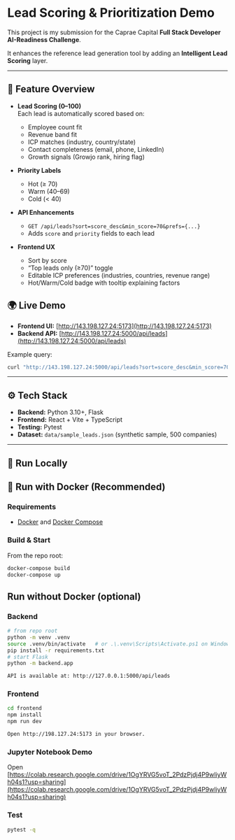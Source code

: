 # Lead Scoring & Prioritization Demo

This project is my submission for the Caprae Capital **Full Stack Developer AI-Readiness Challenge**.

It enhances the reference lead generation tool by adding an **Intelligent Lead Scoring** layer.

---

## 🌟 Feature Overview

- **Lead Scoring (0–100)**  
  Each lead is automatically scored based on:
  - Employee count fit  
  - Revenue band fit  
  - ICP matches (industry, country/state)  
  - Contact completeness (email, phone, LinkedIn)  
  - Growth signals (Growjo rank, hiring flag)

- **Priority Labels**  
  - Hot (≥ 70)  
  - Warm (40–69)  
  - Cold (< 40)

- **API Enhancements**  
  - `GET /api/leads?sort=score_desc&min_score=70&prefs={...}`  
  - Adds `score` and `priority` fields to each lead

- **Frontend UX**  
  - Sort by score  
  - “Top leads only (≥70)” toggle  
  - Editable ICP preferences (industries, countries, revenue range)  
  - Hot/Warm/Cold badge with tooltip explaining factors



## 🌍 Live Demo

- **Frontend UI:** [http://143.198.127.24:5173](http://143.198.127.24:5173)  
- **Backend API:** [http://143.198.127.24:5000/api/leads](http://143.198.127.24:5000/api/leads)

Example query:
```bash
curl "http://143.198.127.24:5000/api/leads?sort=score_desc&min_score=70" | jq
```

---

## ⚙️ Tech Stack

- **Backend:** Python 3.10+, Flask  
- **Frontend:** React + Vite + TypeScript  
- **Testing:** Pytest  
- **Dataset:** `data/sample_leads.json` (synthetic sample, 500 companies)

---

## 🚀 Run Locally

## 🐳 Run with Docker (Recommended)

### Requirements
- [Docker](https://www.docker.com/) and [Docker Compose](https://docs.docker.com/compose/)

### Build & Start
From the repo root:
```bash
docker-compose build
docker-compose up
```
## Run without Docker (optional)

### Backend
```bash
# from repo root
python -m venv .venv
source .venv/bin/activate   # or .\.venv\Scripts\Activate.ps1 on Windows
pip install -r requirements.txt
# start Flask
python -m backend.app

API is available at: http://127.0.0.1:5000/api/leads
```

### Frontend
```bash
cd frontend
npm install
npm run dev

Open http://198.127.24:5173 in your browser.
```

### Jupyter Notebook Demo 
Open [https://colab.research.google.com/drive/1OgYRVG5voT_2PdzPjdj4P9wliyWh04s1?usp=sharing](https://colab.research.google.com/drive/1OgYRVG5voT_2PdzPjdj4P9wliyWh04s1?usp=sharing)

### Test
```bash
pytest -q
```

